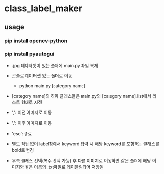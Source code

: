 # class_label_maker

## usage

### pip install opencv-python
### pip install pyautogui



- .jpg 데이터셋이 있는 폴더에 main.py 파일 복제
- 콘솔로 데이터셋 있는 폴더로 이동
   - python main.py [category name]
- [category name]의 하위 클래스들은 main.py의 [category name]_list에서 리스트 형태로 지정

- ',': 이전 이미지로 이동
- '.': 이후 이미지로 이동
- 'esc': 종료
- 별도 작업 없이 label창에서 keyword 입력 시 해당 keyword를 포함하는 클래스를 bold로 변경
- 우측 클래스 선택(복수 선택 가능) 후 다른 이미지로 이동하면 같은 폴더에 해당 이미지와 같은 이름의 .txt파일로 레이블링되어 저장됨
